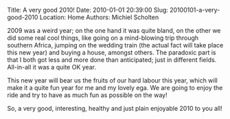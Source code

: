 Title: A very good 2010!
Date: 2010-01-01 20:39:00
Slug: 20100101-a-very-good-2010
Location: Home
Authors: Michiel Scholten

<p>2009 was a weird year; on the one hand it was quite bland, on the other we did some real cool things, like going on a mind-blowing trip through southern Africa, jumping on the wedding train (the actual fact will take place this new year) and buying a house, amongst others. The paradoxic part is that I both got less and more done than anticipated; just in different fields. All-in-all it was a quite OK year.</p>

<p>This new year will bear us the fruits of our hard labour this year, which will make it a quite fun year for me and my lovely ega. We are going to enjoy the ride and try to have as much fun as possible on the way!</p>

<p>So, a very good, interesting, healthy and just plain enjoyable 2010 to you all!</p>